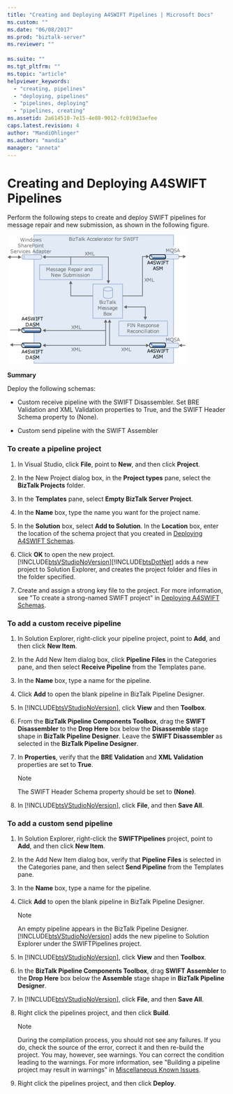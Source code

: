 ```yaml
---
title: "Creating and Deploying A4SWIFT Pipelines | Microsoft Docs"
ms.custom: ""
ms.date: "06/08/2017"
ms.prod: "biztalk-server"
ms.reviewer: ""

ms.suite: ""
ms.tgt_pltfrm: ""
ms.topic: "article"
helpviewer_keywords: 
  - "creating, pipelines"
  - "deploying, pipelines"
  - "pipelines, deploying"
  - "pipelines, creating"
ms.assetid: 2a614510-7e15-4e88-9012-fc019d3aefee
caps.latest.revision: 4
author: "MandiOhlinger"
ms.author: "mandia"
manager: "anneta"
---
```

# Creating and Deploying A4SWIFT Pipelines
Perform the following steps to create and deploy SWIFT pipelines for message repair and new submission, as shown in the following figure.  
  
 ![](../../adapters-and-accelerators/accelerator-swift/media/a4swift-pipeline-configuration.gif "A4SWIFT_Pipeline_Configuration")  
  
 **Summary**  
  
 Deploy the following schemas:  
  
-   Custom receive pipeline with the SWIFT Disassembler. Set BRE Validation and XML Validation properties to True, and the SWIFT Header Schema property to (None).  
  
-   Custom send pipeline with the SWIFT Assembler  
  
### To create a pipeline project  
  
1.  In Visual Studio, click **File**, point to **New**, and then click **Project**.  
  
2.  In the New Project dialog box, in the **Project types** pane, select the **BizTalk Projects** folder.  
  
3.  In the **Templates** pane, select **Empty BizTalk Server Project**.  
  
4.  In the **Name** box, type the name you want for the project name.  
  
5.  In the **Solution** box, select **Add to Solution**. In the **Location** box, enter the location of the schema project that you created in [Deploying A4SWIFT Schemas](../../adapters-and-accelerators/accelerator-swift/deploying-a4swift-schemas.md).  
  
6.  Click **OK** to open the new project.  
    [!INCLUDE[btsVStudioNoVersion](../../includes/btsvstudionoversion-md.md)][!INCLUDE[btsDotNet](../../includes/btsdotnet-md.md)] adds a new project to Solution Explorer, and creates the project folder and files in the folder specified.  
  
7.  Create and assign a strong key file to the project. For more information, see "To create a strong-named SWIFT project" in [Deploying A4SWIFT Schemas](../../adapters-and-accelerators/accelerator-swift/deploying-a4swift-schemas.md).  
  
### To add a custom receive pipeline  
  
1.  In Solution Explorer, right-click your pipeline project, point to **Add**, and then click **New Item**.  
  
2.  In the Add New Item dialog box, click **Pipeline Files** in the Categories pane, and then select **Receive Pipeline** from the Templates pane.  
  
3.  In the **Name** box, type a name for the pipeline.  
  
4.  Click **Add** to open the blank pipeline in BizTalk Pipeline Designer.  
  
5.  In [!INCLUDE[btsVStudioNoVersion](../../includes/btsvstudionoversion-md.md)], click **View** and then **Toolbox**.  
  
6.  From the **BizTalk Pipeline Components Toolbox**, drag the **SWIFT Disassembler** to the **Drop Here** box below the **Disassemble** stage shape in **BizTalk Pipeline Designer**. Leave the **SWIFT Disassembler** as selected in the **BizTalk Pipeline Designer**.  
  
7.  In **Properties**, verify that the **BRE Validation** and **XML Validation** properties are set to **True**.  
  
    > [!NOTE]
    >  The SWIFT Header Schema property should be set to **(None)**.  
  
8.  In [!INCLUDE[btsVStudioNoVersion](../../includes/btsvstudionoversion-md.md)], click **File**, and then **Save All**.  
  
### To add a custom send pipeline  
  
1.  In Solution Explorer, right-click the **SWIFTPipelines** project, point to **Add**, and then click **New Item**.  
  
2.  In the Add New Item dialog box, verify that **Pipeline Files** is selected in the Categories pane, and then select **Send Pipeline** from the Templates pane.  
  
3.  In the **Name** box, type a name for the pipeline.  
  
4.  Click **Add** to open the blank pipeline in BizTalk Pipeline Designer.  
  
    > [!NOTE]
    >  An empty pipeline appears in the BizTalk Pipeline Designer. [!INCLUDE[btsVStudioNoVersion](../../includes/btsvstudionoversion-md.md)] adds the new pipeline to Solution Explorer under the SWIFTPipelines project.  
  
5.  In [!INCLUDE[btsVStudioNoVersion](../../includes/btsvstudionoversion-md.md)], click **View** and then **Toolbox**.  
  
6.  In the **BizTalk Pipeline Components Toolbox**, drag **SWIFT Assembler** to the **Drop Here** box below the **Assemble** stage shape in **BizTalk Pipeline Designer**.  
  
7.  In [!INCLUDE[btsVStudioNoVersion](../../includes/btsvstudionoversion-md.md)], click **File**, and then **Save All**.  
  
8.  Right click the pipelines project, and then click **Build**.  
  
    > [!NOTE]
    >  During the compilation process, you should not see any failures. If you do, check the source of the error, correct it and then re-build the project. You may, however, see warnings. You can correct the condition leading to the warnings. For more information, see "Building a pipeline project may result in warnings" in [Miscellaneous Known Issues](http://msdn.microsoft.com/library/bc94c781-2a56-4f80-8ecb-e654de2f6ed6).  
  
9. Right click the pipelines project, and then click **Deploy**.